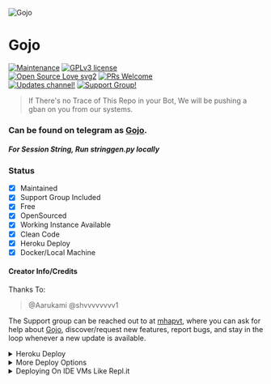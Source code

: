 ![Gojo](https://telegra.ph/file/7d58dac2c760e2d63c7b4.jpg)
# Gojo
[![Maintenance](https://img.shields.io/badge/Maintained%3F-yes-green.svg)](https://github.com/IzumiCypherX/EmiliaAnimeBot/graphs/commit-activity) [![GPLv3 license](https://img.shields.io/badge/License-GPLv3-blue.svg)](https://perso.crans.org/besson/LICENSE.html)<br> [![Open Source Love svg2](https://badges.frapsoft.com/os/v2/open-source.svg?v=103)](https://github.com/ellerbrock/open-source-badges/) [![PRs Welcome](https://img.shields.io/badge/PRs-welcome-brightgreen.svg?style=flat-square)](https://makeapullrequest.com)<br> [![Updates channel!](https://img.shields.io/badge/Join%20Channel-↗️-red)](https://t.me/mhaprvt) 
[![Support Group!](https://img.shields.io/badge/Join%20Group-↗️-green)](https://t.me/mhaprvt)


> If There's no Trace of This Repo in your Bot, We will be pushing a gban on you from our systems.


### Can be found on telegram as [Gojo](https://t.me/I_Am_Strongest_bot).

##### For Session String, Run stringgen.py locally

### Status

+ [x] Maintained
+ [x] Support Group Included
+ [x] Free
+ [x] OpenSourced
+ [x] Working Instance Available
+ [x] Clean Code
+ [x] Heroku Deploy
+ [x] Docker/Local Machine

#### Creator Info/Credits

Thanks To:
> @Aarukami
> @shvvvvvvvv1



The Support group can be reached out to at [mhapvt](https://t.me/mhaprvt), where you can ask for help about [Gojo](https://t.me/I_Am_Strongest_bot), discover/request new features, report bugs, and stay in the loop whenever a new update is available. 

<details>
  <summary>Heroku Deploy</summary>
  <br>
  <b>
The Easiest Way to Deploy This Bot is Via Heroku.
    In Order To deploy, You Just Have Fill The Necessary Environment Variables and Done!</b>
  
  <h1>
    <p align="center">
        <a href="https://heroku.com/deploy?template=https://github.com/Aarukami/gojo-satoru">
            <img src="https://www.herokucdn.com/deploy/button.svg" alt="Deploy">
        </a>
    </p>
</h1>

</details> 

<details>
    <summary>More Deploy Options</summary>
    <br>
    <p align="center">

    Deploying on Local Machine

</p>

console
    IzumiCypherx@arch:~$ git clone https://github.com/Aarukami/gojo-satoru
    IzumiCypherx@arch:~$ cd kurama9tAnimeBot
    IzumiCypherx@arch:~$ cp sample_config.py config.py

Edit Config.py with your own Values

Start with python -m kurama9tAnimeBot 

</details>    

<details>
     <summary>Deploying On IDE VMs Like Repl.it</summary>
       <br>
         <p align="left">
            <b> 

            Refer to Deploying On Local Machine

 </b>
</p>
</details>